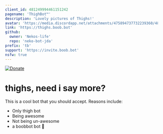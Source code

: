 ```yaml
---
client_id: 481249994461151242
pagename: 'ThighBot™'
description: 'Lovely pictures of Thighs!'
avatar: 'https://media.discordapp.net/attachments/475894737732239360/486996342368108545/ThighBotTM.png'
link: 'https://thighs.boob.bot'
github:
  owner: 'Nekos-life'
  repo: 'neko-bot-jda'
prefix: 'tb'
support: 'https://invite.boob.bot'
nsfw: true
---
```

[![Donate](https://img.shields.io/badge/Donate-PayPal-blue.svg)](https://paypal.me/boobbot)
# thighs, need i say more?

This is a cool bot that you should accept.
Reasons include:
- Only thigh bot
- Being awesome
- Not being un-awesome
- a boobbot bot 🍑

